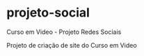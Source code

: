# projeto-social
Curso em Video - Projeto Redes Sociais

Projeto de criação de site do Curso em Video 
